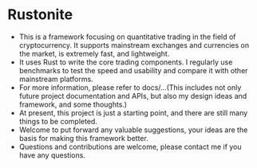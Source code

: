 # Rustonite
- This is a framework focusing on quantitative trading in the field of cryptocurrency. It supports mainstream exchanges and currencies on the market, is extremely fast, and lightweight.
- It uses Rust to write the core trading components. I regularly use benchmarks to test the speed and usability and compare it with other mainstream platforms.
- For more information, please refer to docs/...(This includes not only future project documentation and APIs, but also my design ideas and framework, and some thoughts.)
- At present, this project is just a starting point, and there are still many things to be completed.
- Welcome to put forward any valuable suggestions, your ideas are the basis for making this framework better.
- Questions and contributions are welcome, please contact me if you have any questions.
